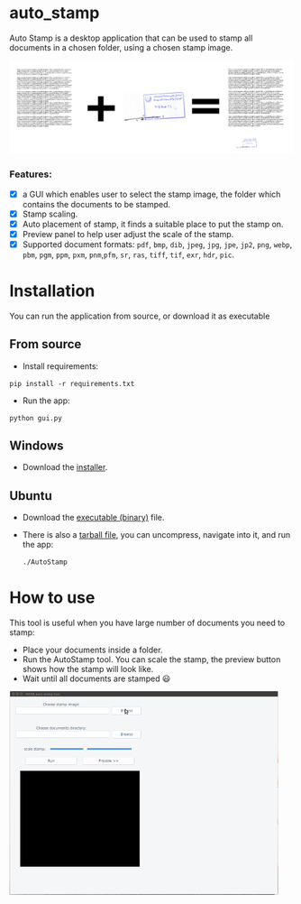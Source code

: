 # auto_stamp
Auto Stamp is a desktop application that can be used to stamp all documents in a chosen folder, using a chosen stamp image.

<img src="doc/imgs/overview.png" alt="overview" style="zoom:50%;" />

### Features:

- [x] a GUI which enables user to select the stamp image, the folder which contains the documents to be stamped.
- [x] Stamp scaling.
- [x] Auto placement of stamp, it finds a suitable place to put the stamp on.
- [x] Preview panel to help user adjust the scale of the stamp.
- [x] Supported document formats: `pdf`, `bmp`, `dib`, `jpeg`, `jpg`, `jpe`, `jp2`, `png`, `webp`, `pbm`, `pgm`, `ppm`, `pxm`, `pnm`,`pfm`, `sr`, `ras`, `tiff`, `tif`, `exr`, `hdr`, `pic`.

# Installation

You can run the application from source, or download it as executable

## From source

- Install requirements:

```
pip install -r requirements.txt
```

- Run the app:

```
python gui.py 
```

## Windows

- Download the [installer](https://github.com/hasauino/auto_stamp/releases/download/v0.0.2/AutoStamp_win_installer.exe).

## Ubuntu

- Download the [executable (binary)](https://github.com/hasauino/auto_stamp/releases/download/v0.0.2/AutoStamp_ubuntu) file.

- There is also a [tarball file](https://github.com/hasauino/auto_stamp/releases/download/v0.0.2/AutoStamp_Ubuntu20.tar.xz), you can uncompress, navigate into it, and run the app:

  ```
  ./AutoStamp
  ```
  
# How to use

This tool is useful when you have large number of documents you need to stamp:

- Place your documents inside a folder.
- Run the AutoStamp tool. You can scale the stamp, the preview button shows how the stamp will look like.
- Wait until all documents are stamped :smiley:

<img src="doc/imgs/howto.gif" alt="how to" style="zoom:50%;" />
